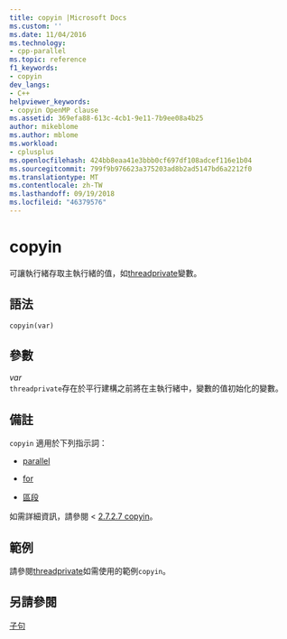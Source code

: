 ```yaml
---
title: copyin |Microsoft Docs
ms.custom: ''
ms.date: 11/04/2016
ms.technology:
- cpp-parallel
ms.topic: reference
f1_keywords:
- copyin
dev_langs:
- C++
helpviewer_keywords:
- copyin OpenMP clause
ms.assetid: 369efa88-613c-4cb1-9e11-7b9ee08a4b25
author: mikeblome
ms.author: mblome
ms.workload:
- cplusplus
ms.openlocfilehash: 424bb8eaa41e3bbb0cf697df108adcef116e1b04
ms.sourcegitcommit: 799f9b976623a375203ad8b2ad5147bd6a2212f0
ms.translationtype: MT
ms.contentlocale: zh-TW
ms.lasthandoff: 09/19/2018
ms.locfileid: "46379576"
---
```

# <a name="copyin"></a>copyin

可讓執行緒存取主執行緒的值，如[threadprivate](../../../parallel/openmp/reference/threadprivate.md)變數。

## <a name="syntax"></a>語法

```
copyin(var)
```

## <a name="parameters"></a>參數

*var*<br/>
`threadprivate`存在於平行建構之前將在主執行緒中，變數的值初始化的變數。

## <a name="remarks"></a>備註

`copyin` 適用於下列指示詞：

- [parallel](../../../parallel/openmp/reference/parallel.md)

- [for](../../../parallel/openmp/reference/for-openmp.md)

- [區段](../../../parallel/openmp/reference/sections-openmp.md)

如需詳細資訊，請參閱 < [2.7.2.7 copyin](../../../parallel/openmp/2-7-2-7-copyin.md)。

## <a name="example"></a>範例

請參閱[threadprivate](../../../parallel/openmp/reference/threadprivate.md)如需使用的範例`copyin`。

## <a name="see-also"></a>另請參閱

[子句](../../../parallel/openmp/reference/openmp-clauses.md)
